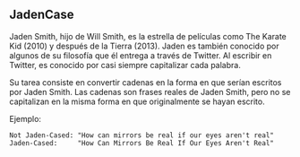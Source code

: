 ## JadenCase

Jaden Smith, hijo de Will Smith, es la estrella de películas como The Karate Kid (2010) y después de la Tierra (2013). Jaden es también conocido por algunos de su filosofía que él entrega a través de Twitter. Al escribir en Twitter, es conocido por casi siempre capitalizar cada palabra.

Su tarea consiste en convertir cadenas en la forma en que serían escritos por Jaden Smith. Las cadenas son frases reales de Jaden Smith, pero no se capitalizan en la misma forma en que originalmente se hayan escrito.

Ejemplo:

```
Not Jaden-Cased: "How can mirrors be real if our eyes aren't real"
Jaden-Cased:     "How Can Mirrors Be Real If Our Eyes Aren't Real"
```